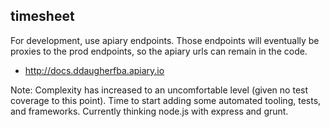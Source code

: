 timesheet
--

For development, use apiary endpoints.  Those endpoints will eventually be proxies to the prod endpoints, so the apiary urls can remain in the code.
* http://docs.ddaugherfba.apiary.io

Note: Complexity has increased to an uncomfortable level (given no test coverage to this point).  Time to start adding some automated tooling, tests, and frameworks.  Currently thinking node.js with express and grunt.
